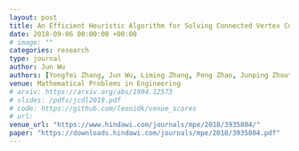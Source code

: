 ```yaml
---
layout: post
title: An Efficient Heuristic Algorithm for Solving Connected Vertex Cover Problem
date: 2018-09-06 00:00:00 +00:00
# image: ""
categories: research
type: journal
author: Jun Wu
authors: [Yongfei Zhang, Jun Wu, Liming Zhang, Peng Zhao, Junping Zhou*, Minghao Yin]
venue: Mathematical Problems in Engineering
# arxiv: https://arxiv.org/abs/1904.12573
# slides: /pdfs/jcdl2019.pdf
# code: https://github.com/leonidk/venue_scores
# url: 
venue_url: "https://www.hindawi.com/journals/mpe/2018/3935804/"
paper: "https://downloads.hindawi.com/journals/mpe/2018/3935804.pdf"
---
```

